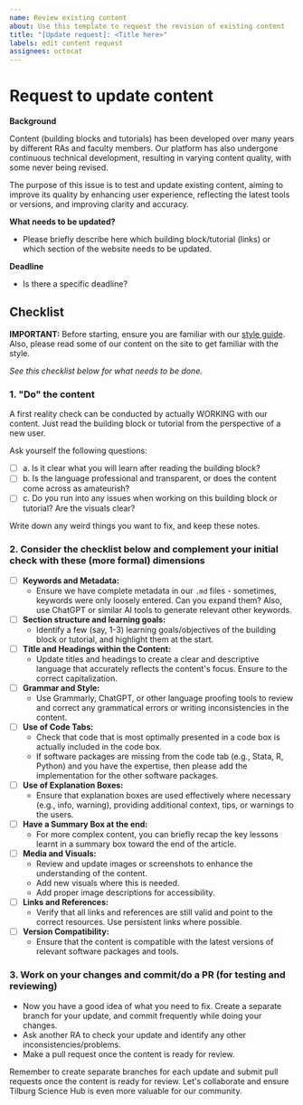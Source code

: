 ```yaml
---
name: Review existing content
about: Use this template to request the revision of existing content
title: "[Update request]: <Title here>"
labels: edit content request
assignees: octocat
---
```


# Request to update content

__Background__

Content (building blocks and tutorials) has been developed over many years by different RAs and faculty members. Our platform has also undergone continuous technical development, resulting in varying content quality, with some never being revised.

The purpose of this issue is to test and update existing content, aiming to improve its quality by enhancing user experience, reflecting the latest tools or versions, and improving clarity and accuracy.

__What needs to be updated?__

- Please briefly describe here which building block/tutorial (links) or which section of the website needs to be updated.

__Deadline__

- Is there a specific deadline?

## Checklist

__IMPORTANT:__ Before starting, ensure you are familiar with our [style guide](https://tilburgsciencehub.com/topics/more-tutorials/contribute-to-tilburg-science-hub/style-guide/). Also, please read some of our content on the site to get familiar with the style. 

*See this checklist below for what needs to be done.*

### 1. "Do" the content

A first reality check can be conducted by actually WORKING with our content. Just read the building block or tutorial from the perspective of a new user.

Ask yourself the following questions:
- [ ] a. Is it clear what you will learn after reading the building block?
- [ ] b. Is the language professional and transparent, or does the content come across as amateurish?
- [ ] c. Do you run into any issues when working on this building block or tutorial? Are the visuals clear? 

Write down any weird things you want to fix, and keep these notes.

### 2. Consider the checklist below and complement your initial check with these (more formal) dimensions

- [ ] **Keywords and Metadata:**
   - Ensure we have complete metadata in our `.md` files - sometimes, keywords were only loosely entered. Can you expand them? Also, use ChatGPT or similar AI tools to generate relevant other keywords.
- [ ] **Section structure and learning goals:**
   - Identify a few (say, 1-3) learning goals/objectives of the building block or tutorial, and highlight them at the start.
- [ ] **Title and Headings within the Content:**
   - Update titles and headings to create a clear and descriptive language that accurately reflects the content's focus. Ensure to the correct capitalization.
- [ ] **Grammar and Style:**
   - Use Grammarly, ChatGPT, or other language proofing tools to review and correct any grammatical errors or writing inconsistencies in the content.
- [ ] **Use of Code Tabs:**
   - Check that code that is most optimally presented in a code box is actually included in the code box.
   - If software packages are missing from the code tab (e.g., Stata, R, Python) and you have the expertise, then please add the implementation for the other software packages.
- [ ] **Use of Explanation Boxes:**
   - Ensure that explanation boxes are used effectively where necessary (e.g., info, warning), providing additional context, tips, or warnings to the users.
- [ ] **Have a Summary Box at the end:**
   - For more complex content, you can briefly recap the key lessons learnt in a summary box toward the end of the article.
- [ ] **Media and Visuals:**
   - Review and update images or screenshots to enhance the understanding of the content.
   - Add new visuals where this is needed.
   - Add proper image descriptions for accessibility. 
- [ ] **Links and References:**
   - Verify that all links and references are still valid and point to the correct resources. Use persistent links where possible.
- [ ] **Version Compatibility:**
   - Ensure that the content is compatible with the latest versions of relevant software packages and tools.

### 3. Work on your changes and commit/do a PR (for testing and reviewing)

- Now you have a good idea of what you need to fix. Create a separate branch for your update, and commit frequently while doing your changes.
- Ask another RA to check your update and identify any other inconsistencies/problems.
- Make a pull request once the content is ready for review.

Remember to create separate branches for each update and submit pull requests once the content is ready for review. Let's collaborate and ensure Tilburg Science Hub is even more valuable for our community.
